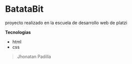 # BatataBit

proyecto realizado en la escuela de desarrollo web  de platzi

**Tecnologias**
+ html
+ css


> Jhonatan Padilla